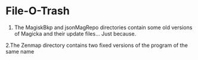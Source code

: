 # File-O-Trash
1. The MagiskBkp and jsonMagRepo directories contain some old versions of Magicka and their update files... Just because.

2.The Zenmap directory contains two fixed versions of the program of the same name
